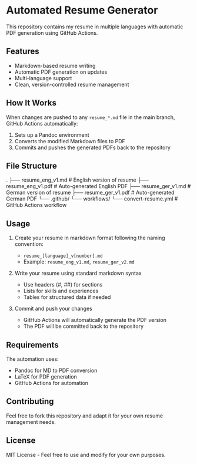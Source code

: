 # Automated Resume Generator

This repository contains my resume in multiple languages with automatic PDF generation using GitHub Actions.

## Features

- Markdown-based resume writing
- Automatic PDF generation on updates
- Multi-language support
- Clean, version-controlled resume management

## How It Works

When changes are pushed to any `resume_*.md` file in the main branch, GitHub Actions automatically:

1. Sets up a Pandoc environment
2. Converts the modified Markdown files to PDF
3. Commits and pushes the generated PDFs back to the repository

## File Structure 
.
├── resume_eng_v1.md     # English version of resume
├── resume_eng_v1.pdf    # Auto-generated English PDF
├── resume_ger_v1.md     # German version of resume
├── resume_ger_v1.pdf    # Auto-generated German PDF
└── .github/
    └── workflows/
        └── convert-resume.yml  # GitHub Actions workflow

## Usage

1. Create your resume in markdown format following the naming convention:
   - `resume_[language]_v[number].md`
   - Example: `resume_eng_v1.md`, `resume_ger_v2.md`

2. Write your resume using standard markdown syntax
   - Use headers (#, ##) for sections
   - Lists for skills and experiences
   - Tables for structured data if needed

3. Commit and push your changes
   - GitHub Actions will automatically generate the PDF version
   - The PDF will be committed back to the repository

## Requirements

The automation uses:
- Pandoc for MD to PDF conversion
- LaTeX for PDF generation
- GitHub Actions for automation

## Contributing

Feel free to fork this repository and adapt it for your own resume management needs.

## License

MIT License - Feel free to use and modify for your own purposes.
